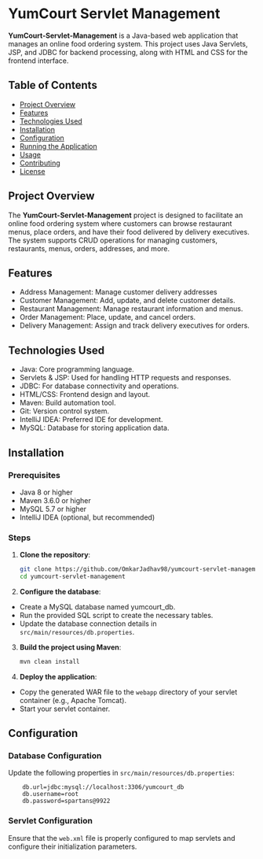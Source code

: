 # YumCourt Servlet Management

**YumCourt-Servlet-Management** is a Java-based web application that manages an online food ordering system. This project uses Java Servlets, JSP, and JDBC for backend processing, along with HTML and CSS for the frontend interface.

## Table of Contents
- [Project Overview](#project-overview)
- [Features](#features)
- [Technologies Used](#technologies-used)
- [Installation](#installation)
- [Configuration](#configuration)
- [Running the Application](#running-the-application)
- [Usage](#usage)
- [Contributing](#contributing)
- [License](#license)

## Project Overview
The **YumCourt-Servlet-Management** project is designed to facilitate an online food ordering system where customers can browse restaurant menus, place orders, and have their food delivered by delivery executives. The system supports CRUD operations for managing customers, restaurants, menus, orders, addresses, and more.

## Features
-   Address Management: Manage customer delivery addresses  
-   Customer Management: Add, update, and delete customer details.
-   Restaurant Management: Manage restaurant information and menus.
-   Order Management: Place, update, and cancel orders.
-   Delivery Management: Assign and track delivery executives for orders.

## Technologies Used
-   Java: Core programming language.
-   Servlets & JSP: Used for handling HTTP requests and responses.
-   JDBC: For database connectivity and operations.
-   HTML/CSS: Frontend design and layout.
-   Maven: Build automation tool.
-   Git: Version control system.
-   IntelliJ IDEA: Preferred IDE for development.
-   MySQL: Database for storing application data.

## Installation
### Prerequisites
-   Java 8 or higher
-   Maven 3.6.0 or higher
-   MySQL 5.7 or higher
-   IntelliJ IDEA (optional, but recommended)

### Steps
1.  **Clone the repository**:
    ```bash
    git clone https://github.com/OmkarJadhav98/yumcourt-servlet-management.git
    cd yumcourt-servlet-management 
2.  **Configure the database**:
-    Create a MySQL database named yumcourt_db.
-    Run the provided SQL script to create the necessary tables.
  -    Update the database connection details in `src/main/resources/db.properties`.
 
3.  **Build the project using Maven**:
    ```bash
    mvn clean install
    ```
4. **Deploy the application**:
-    Copy the generated WAR file to the `webapp` directory of your servlet container (e.g., Apache Tomcat).
-    Start your servlet container.

## Configuration
### Database Configuration 
Update the following properties in `src/main/resources/db.properties`:
```properties
    db.url=jdbc:mysql://localhost:3306/yumcourt_db
    db.username=root
    db.password=spartans@9922
```

### Servlet Configuration
Ensure that the `web.xml` file is properly configured to map servlets and configure their initialization parameters.

